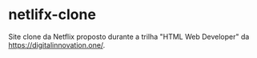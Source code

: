 # netlifx-clone
Site clone da Netflix proposto durante a trilha "HTML Web Developer" da https://digitalinnovation.one/.
